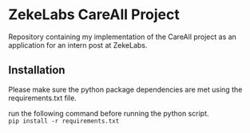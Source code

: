 # ZekeLabs CareAll Project

Repository containing my implementation of the CareAll project as an application for an intern post at ZekeLabs.

## Installation

Please make sure the python package dependencies are met using the requirements.txt file.

run the following command before running the python script.  
    `pip install -r requirements.txt`
